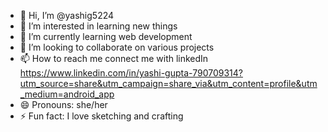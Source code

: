 - 👋 Hi, I’m @yashig5224
- 👀 I’m interested in learning new things
- 🌱 I’m currently learning web development
- 💞️ I’m looking to collaborate on various projects
- 📫 How to reach me connect me with linkedIn https://www.linkedin.com/in/yashi-gupta-790709314?utm_source=share&utm_campaign=share_via&utm_content=profile&utm_medium=android_app
- 😄 Pronouns: she/her
- ⚡ Fun fact: I love sketching and crafting

<!---
yashig5224/yashig5224 is a ✨ special ✨ repository because its `README.md` (this file) appears on your GitHub profile.
You can click the Preview link to take a look at your changes.
--->
